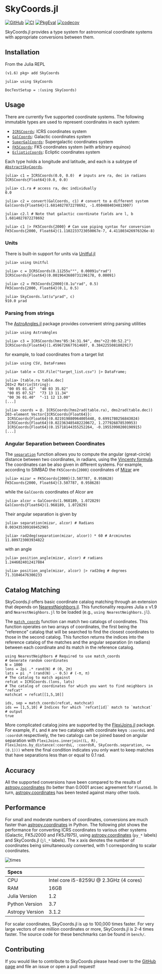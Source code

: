 # SkyCoords.jl

[![GitHub](https://img.shields.io/badge/Code-GitHub-black.svg)](https://github.com/JuliaAstro/SkyCoords.jl)
[![CI](https://github.com/JuliaAstro/SkyCoords.jl/actions/workflows/ci.yml/badge.svg)](https://github.com/JuliaAstro/SkyCoords.jl/actions/workflows/ci.yml)
[![PkgEval](https://juliaci.github.io/NanosoldierReports/pkgeval_badges/S/SkyCoords.svg)](https://juliaci.github.io/NanosoldierReports/pkgeval_badges/report.html)
[![codecov](https://codecov.io/gh/JuliaAstro/SkyCoords.jl/graph/badge.svg?token=0WIe7bWYFj)](https://codecov.io/gh/JuliaAstro/SkyCoords.jl)

SkyCoords.jl provides a type system for astronomical coordinate systems with appropriate conversions between them.

## Installation
From the Julia REPL

```julia-repl
(v1.6) pkg> add SkyCoords

julia> using SkyCoords
```

```@meta
DocTestSetup = :(using SkyCoords)
```

## Usage


There are currently five supported coordinate systems. The following
immutable types are used to represent coordinates in each system:

- [`ICRSCoords`](@ref): ICRS coordinates system
- [`GalCoords`](@ref): Galactic coordinates system
- [`SuperGalCoords`](@ref): Supergalactic coordinates system
- [`FK5Coords`](@ref): FK5 coordinates system (with arbitrary equinox)
- [`EclipticCoords`](@ref): Ecliptic coordinates system

Each type holds a longitude and latitude, and each is a subtype of
[`AbstractSkyCoords`](@ref).

```jldoctest
julia> c1 = ICRSCoords(0.0, 0.0)  # inputs are ra, dec in radians
ICRSCoords{Float64}(0.0, 0.0)

julia> c1.ra # access ra, dec individually
0.0

julia> c2 = convert(GalCoords, c1) # convert to a different system
GalCoords{Float64}(1.6814027872278692, -1.0504884034813007)

julia> c2.l # Note that galactic coordinate fields are l, b
1.6814027872278692

julia> c1 |> FK5Coords{2000} # Can use piping syntax for conversion
FK5Coords{2000, Float64}(1.1102233723050067e-7, 4.411803426976326e-8)
```
### Units

There is built-in support for units via [Unitful.jl](https://github.com/PainterQubits/Unitful.jl)

```jldoctest unitangles
julia> using Unitful

julia> c = ICRSCoords(0.11255u"°", 0.00091u"rad")
ICRSCoords{Float64}(0.0019643680731196178, 0.00091)

julia> c2 = FK5Coords{2000}(0.1u"rad", 0.5)
FK5Coords{2000, Float64}(0.1, 0.5)

julia> SkyCoords.lat(u"μrad", c)
910.0 μrad
```

### Parsing from strings

The [AstroAngles.jl](https://github.com/JuliaAstro/AstroAngles.jl) package provides convenient string parsing utilities

```jldoctest astroangles
julia> using AstroAngles

julia> c3 = ICRSCoords(hms"05:34:31.94", dms"+22:00:52.2")
ICRSCoords{Float64}(1.4596726677614607, 0.3842255081802917)
```

for example, to load coordinates from a target list

```julia-repl
julia> using CSV, DataFrames

julia> table = CSV.File("target_list.csv") |> DataFrame;

julia> [table.ra table.dec]
203×2 Matrix{String}:
 "00 05 01.42"  "40 03 35.82"
 "00 05 07.52"  "73 13 11.34"
 "00 36 01.40"  "-11 12 13.00"
[...]

julia> coords = @. ICRSCoords(hms2rad(table.ra), dms2rad(table.dec))
203-element Vector{ICRSCoords{Float64}}:
 ICRSCoords{Float64}(0.021919880964005448, 0.6991780256843024)
 ICRSCoords{Float64}(0.022363485482220672, 1.277926878539953)
 ICRSCoords{Float64}(0.15718144355252264, -0.19553990200190915)
[...]
```

### Angular Separation between Coordinates

The [`separation`](@ref) function allows you to compute the angular (great-circle)
distance between two coordinates, in radians, using
the [Vincenty formula](http://en.wikipedia.org/wiki/Great-circle_distance).  The
coordinates can be also given in different systems.  For example, according to
SIMBAD the `FK5Coords{2000}` coordinates
of [Mizar](http://simbad.u-strasbg.fr/simbad/sim-id?Ident=MIZAR) are

```jldoctest sep
julia> mizar = FK5Coords{2000}(3.507787, 0.958628)
FK5Coords{2000, Float64}(3.507787, 0.958628)
```

while the `GalCoords` coordinates of Alcor are

```jldoctest sep
julia> alcor = GalCoords(1.968189, 1.072829)
GalCoords{Float64}(1.968189, 1.072829)
```

Their angular separation is given by

```jldoctest sep
julia> separation(mizar, alcor) # Radians
0.003435309169452965

julia> rad2deg(separation(mizar, alcor)) * 60 # Arcminutes
11.809723003934822
```

with an angle

```jldoctest sep
julia> position_angle(mizar, alcor) # radians
1.2446024012417884

julia> position_angle(mizar, alcor) |> rad2deg # degrees
71.31046476300233

```

## Catalog Matching

SkyCoords.jl offers basic coordinate catalog matching through an extension that depends on [NearestNeighbors.jl](https://github.com/KristofferC/NearestNeighbors.jl). This functionality requires Julia ≥ v1.9 and `NearestNeighbors.jl` to be loaded (e.g., `using NearestNeighbors.jl`).

The [`match_coords`](@ref) function can match two catalogs of coordinates. This function operates on two arrays of coordinates, the first being the "reference" catalog that will be searched to find the closest coordinates to those in the second catalog. This function returns the indices into the reference catalog of the matches and the angular separation (in radians) between each coordinate and its match in the reference catalog.

```jldoctest matching
using NearestNeighbors # Required to use match_coords
# Generate random coordinates
N = 1000
lons = 2pi .* rand(N) # (0, 2π)
lats = pi .* (rand(N) .- 0.5) # (-π, π)
# The catalog to match against
refcat = ICRSCoords.(lons, lats)
# The catalog of coordinates for which you want to find neighbors in "refcat"
matchcat = refcat[[1,5,10]]

ids, sep = match_coords(refcat, matchcat)
ids == [1,5,10] # Indices for which `refcat[id]` match to `matchcat`
# output
true
```

More complicated catalog joins are supported by the [FlexiJoins.jl](https://github.com/JuliaAPlavin/FlexiJoins.jl) package. For example, if `L` and `R` are two catalogs with coordinate keys `:coordsL` and `:coordsR` respectively, the two catalogs can be joined based on angular separation with `FlexiJoins.innerjoin((L, R), FlexiJoins.by_distance(:coordsL, :coordsR, SkyCoords.separation, <=(0.1)))` where the final condition indicates you only want to keep matches that have separations less than or equal to 0.1 rad.

## Accuracy

All the supported conversions have been compared to the results of
[astropy.coordinates](https://docs.astropy.org/en/stable/coordinates/) (to better than 0.0001 arcsec agreement for `Float64`).
In turn, [astropy.coordinates](https://docs.astropy.org/en/stable/coordinates/) has been tested against many other tools.

## Performance

For small and moderate numbers of coordinates, conversions are much
faster than [astropy.coordinates](https://docs.astropy.org/en/stable/coordinates/) in Python. The following plot shows the
performance for converting ICRS coordinates to various other systems
(Galactic, FK5J2000 and FK5J1975), using [astropy.coordinates](https://docs.astropy.org/en/stable/coordinates/) (`py_*`
labels) and SkyCoords.jl (`jl_*` labels). The x axis denotes the
number of coordinates being simultaneously converted, with 1
corresponding to scalar coordinates.

![times](assets/bench.png)

| Specs           |                                        |
|:----------------|:---------------------------------------|
| CPU             | Intel core i5-8259U @ 2.3GHz (4 cores) |
| RAM             | 16GB                                   |
| Julia Version   | 1.2                                    |
| Python Version  | 3.7                                    |
| Astropy Version | 3.1.2                                  |

For scalar coordinates, SkyCoords.jl is up to 100,000 times
faster. For very large vectors of one million coordinates or more,
SkyCoords.jl is 2-4 times faster.  The source code for these
benchmarks can be found in `bench/`.

## Contributing

If you would like to contribute to SkyCoords please head over to the [GitHub page](https://github.com/juliaastro/skycoords.jl) and file an issue or open a pull request!
